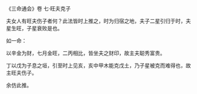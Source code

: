 《三命通会》卷 七·旺夫克子

夫女人有旺夫伤子者何？此法皆时上推之，时为归宿之地，夫子二星引归于时，夫星生旺，子星衰败是也。

如一命：

以辛金为财，七月金旺，二丙相比，皆坐夫之财印，故主夫聪秀富贵。

丁以戊为子息之垣，引至时上见亥，亥中甲木能克戊土，乃子星被克而难得也，故主旺夫伤子。

余仿此推。

